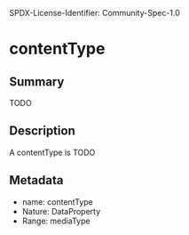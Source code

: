 SPDX-License-Identifier: Community-Spec-1.0

# contentType

## Summary

TODO

## Description

A contentType is TODO

## Metadata

- name: contentType
- Nature: DataProperty
- Range: mediaType

